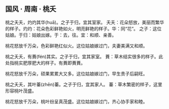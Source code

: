 ## 国风 · 周南 · 桃夭

<link href="../../../css/style.css" rel="stylesheet" type="text/css" />

<div class="p">

桃之夭夭，灼灼其华(huā)。之子于归，宜其室家。
<span class="comment">
夭夭：花朵怒放，美丽而繁华的样子。灼灼：花朵色彩鲜艳如火，明亮鲜艳的样子。华：同“花”。 之子：这位姑娘。于归：姑娘出嫁。于：去，往。宜：和顺、亲善。
</span>

<div class="translation">

桃花怒放千万朵，色彩鲜艳红似火。这位姑娘嫁过门，夫妻美满又和顺。

</div>

桃之夭夭，有蕡(fén)其实。之子于归，宜其家室。
<span class="comment">
蕡：草木结实很多的样子。此处指桃实肥厚肥大的样子。有蕡即蕡蕡。
</span>

<div class="translation">

桃花怒放千万朵，硕果累累大又多。这位姑娘嫁过门，早生贵子后嗣旺。

</div>

桃之夭夭，其叶蓁(zhēn)蓁。之子于归，宜其家人。
<span class="comment">
蓁：草木繁密的样子，这里形容桃叶茂盛。
</span>

<div class="translation">

桃花怒放千万朵，桃叶纷呈真茂盛。这位姑娘嫁过门，齐心协手家和睦。

</div>
